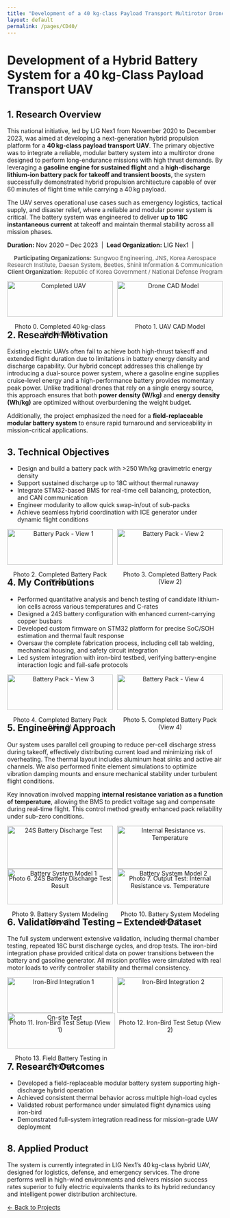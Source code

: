 ```yaml
---
title: "Development of a 40 kg-class Payload Transport Multirotor Drone System"
layout: default
permalink: /pages/CD40/
---
```


  <h1>Development of a Hybrid Battery System for a 40 kg-Class Payload Transport UAV</h1>


<div class="portfolio-section">

  <h2>1. Research Overview</h2>
  <p>
    This national initiative, led by LIG Nex1 from November 2020 to December 2023, was aimed at developing a next-generation hybrid propulsion platform for a <strong>40 kg-class payload transport UAV</strong>. The primary objective was to integrate a reliable, modular battery system into a multirotor drone designed to perform long-endurance missions with high thrust demands. By leveraging a <strong>gasoline engine for sustained flight</strong> and a <strong>high-discharge lithium-ion battery pack for takeoff and transient boosts</strong>, the system successfully demonstrated hybrid propulsion architecture capable of over 60 minutes of flight time while carrying a 40 kg payload.
  </p>
  <p>
    The UAV serves operational use cases such as emergency logistics, tactical supply, and disaster relief, where a reliable and modular power system is critical. The battery system was engineered to deliver <strong>up to 18C instantaneous current</strong> at takeoff and maintain thermal stability across all mission phases.


  <strong>Duration:</strong> Nov 2020 – Dec 2023 &nbsp;|&nbsp;
  <strong>Lead Organization:</strong> LIG Nex1 &nbsp;|&nbsp;
</h3>
<p style="text-align: center; font-size: 0.95em; color: #555;">
  <strong>Participating Organizations:</strong> Sungwoo Engineering, JNS, Korea Aerospace Research Institute, Daesan System, Beetles, Shinil Information & Communication<br>
  <strong>Client Organization:</strong> Republic of Korea Government / National Defense Program
</p>


    
  </p>
  <div style="display: flex; gap: 10px;">
    <div style="width: 50%; text-align: center;">
      <img src="/assets/CD40/0.jpg" alt="Completed UAV" style="width: 100%; height: auto;">
      <p>Photo 0. Completed 40 kg-class Hybrid UAV</p>
    </div>
    <div style="width: 50%; text-align: center;">
      <img src="/assets/CD40/1.jpg" alt="Drone CAD Model" style="width: 100%; height: auto;">
      <p>Photo 1. UAV CAD Model</p>
    </div>
  </div>

  <h2>2. Research Motivation</h2>
  <p>
    Existing electric UAVs often fail to achieve both high-thrust takeoff and extended flight duration due to limitations in battery energy density and discharge capability. Our hybrid concept addresses this challenge by introducing a dual-source power system, where a gasoline engine supplies cruise-level energy and a high-performance battery provides momentary peak power. Unlike traditional drones that rely on a single energy source, this approach ensures that both <strong>power density (W/kg)</strong> and <strong>energy density (Wh/kg)</strong> are optimized without overburdening the weight budget.
  </p>
  <p>
    Additionally, the project emphasized the need for a <strong>field-replaceable modular battery system</strong> to ensure rapid turnaround and serviceability in mission-critical applications.
  </p>

  <h2>3. Technical Objectives</h2>
  <ul>
    <li>Design and build a battery pack with >250 Wh/kg gravimetric energy density</li>
    <li>Support sustained discharge up to 18C without thermal runaway</li>
    <li>Integrate STM32-based BMS for real-time cell balancing, protection, and CAN communication</li>
    <li>Engineer modularity to allow quick swap-in/out of sub-packs</li>
    <li>Achieve seamless hybrid coordination with ICE generator under dynamic flight conditions</li>
  </ul>
  <div style="display: flex; gap: 10px;">
    <div style="width: 50%; text-align: center;">
      <img src="/assets/CD40/2.jpg" alt="Battery Pack - View 1" style="width: 100%; height: auto;">
      <p>Photo 2. Completed Battery Pack (View 1)</p>
    </div>
    <div style="width: 50%; text-align: center;">
      <img src="/assets/CD40/3.jpg" alt="Battery Pack - View 2" style="width: 100%; height: auto;">
      <p>Photo 3. Completed Battery Pack (View 2)</p>
    </div>
  </div>

  <h2>4. My Contributions</h2>
  <ul>
    <li>Performed quantitative analysis and bench testing of candidate lithium-ion cells across various temperatures and C-rates</li>
    <li>Designed a 24S battery configuration with enhanced current-carrying copper busbars</li>
    <li>Developed custom firmware on STM32 platform for precise SoC/SOH estimation and thermal fault response</li>
    <li>Oversaw the complete fabrication process, including cell tab welding, mechanical housing, and safety circuit integration</li>
    <li>Led system integration with iron-bird testbed, verifying battery-engine interaction logic and fail-safe protocols</li>
  </ul>
  <div style="display: flex; gap: 10px;">
    <div style="width: 50%; text-align: center;">
      <img src="/assets/CD40/4.jpg" alt="Battery Pack - View 3" style="width: 100%; height: auto;">
      <p>Photo 4. Completed Battery Pack (View 3)</p>
    </div>
    <div style="width: 50%; text-align: center;">
      <img src="/assets/CD40/5.jpg" alt="Battery Pack - View 4" style="width: 100%; height: auto;">
      <p>Photo 5. Completed Battery Pack (View 4)</p>
    </div>
  </div>

  <h2>5. Engineering Approach</h2>
  <p>
    Our system uses parallel cell grouping to reduce per-cell discharge stress during takeoff, effectively distributing current load and minimizing risk of overheating. The thermal layout includes aluminum heat sinks and active air channels. We also performed finite element simulations to optimize vibration damping mounts and ensure mechanical stability under turbulent flight conditions.
  </p>
  <p>
    Key innovation involved mapping <strong>internal resistance variation as a function of temperature</strong>, allowing the BMS to predict voltage sag and compensate during real-time flight. This control method greatly enhanced pack reliability under sub-zero conditions.
  </p>
  <div style="display: flex; gap: 10px;">
    <div style="width: 50%; text-align: center;">
      <img src="/assets/CD40/6.jpg" alt="24S Battery Discharge Test" style="width: 100%; height: auto;">
      <p>Photo 6. 24S Battery Discharge Test Result</p>
    </div>
    <div style="width: 50%; text-align: center;">
      <img src="/assets/CD40/7.jpg" alt="Internal Resistance vs. Temperature" style="width: 100%; height: auto;">
      <p>Photo 7. Output Test: Internal Resistance vs. Temperature</p>
    </div>
  </div>

  <div style="display: flex; gap: 10px;">
    <div style="width: 50%; text-align: center;">
      <img src="/assets/CD40/9.jpg" alt="Battery System Model 1" style="width: 100%; height: auto;">
      <p>Photo 9. Battery System Modeling (View 1)</p>
    </div>
    <div style="width: 50%; text-align: center;">
      <img src="/assets/CD40/10.jpg" alt="Battery System Model 2" style="width: 100%; height: auto;">
      <p>Photo 10. Battery System Modeling (View 2)</p>
    </div>
  </div>

  <h2>6. Validation and Testing – Extended Dataset</h2>
  <p>
    The full system underwent extensive validation, including thermal chamber testing, repeated 18C burst discharge cycles, and drop tests. The iron-bird integration phase provided critical data on power transitions between the battery and gasoline generator. All mission profiles were simulated with real motor loads to verify controller stability and thermal consistency.
  </p>
  <div style="display: flex; gap: 10px;">
    <div style="width: 50%; text-align: center;">
      <img src="/assets/CD40/11.jpg" alt="Iron-Bird Integration 1" style="width: 100%; height: auto;">
      <p>Photo 11. Iron-Bird Test Setup (View 1)</p>
    </div>
    <div style="width: 50%; text-align: center;">
      <img src="/assets/CD40/12.jpg" alt="Iron-Bird Integration 2" style="width: 100%; height: auto;">
      <p>Photo 12. Iron-Bird Test Setup (View 2)</p>
    </div>
  </div>

  <div style="display: flex; gap: 10px;">
    <div style="width: 50%; text-align: center;">
      <img src="/assets/CD40/13.jpg" alt="On-site Test" style="width: 100%; height: auto;">
      <p>Photo 13. Field Battery Testing in Progress</p>
    </div>
  </div>

  <h2>7. Research Outcomes</h2>
  <ul>
    <li>Developed a field-replaceable modular battery system supporting high-discharge hybrid operation</li>
    <li>Achieved consistent thermal behavior across multiple high-load cycles</li>
    <li>Validated robust performance under simulated flight dynamics using iron-bird</li>
    <li>Demonstrated full-system integration readiness for mission-grade UAV deployment</li>
  </ul>

  <h2>8. Applied Product</h2>
  <p>
    The system is currently integrated in LIG Nex1’s 40 kg-class hybrid UAV, designed for logistics, defense, and emergency services. The drone performs well in high-wind environments and delivers mission success rates superior to fully electric equivalents thanks to its hybrid redundancy and intelligent power distribution architecture.
  </p>

</div>




<p><a href="{{ site.baseurl }}/projects/">← Back to Projects</a></p>
